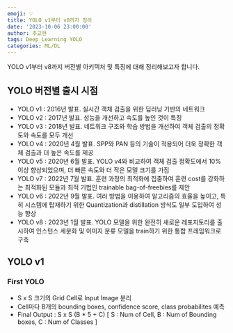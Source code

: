 ```yaml
---
emoji: 💡
title: YOLO v1부터 v8까지 정리
date: '2023-10-06 23:00:00'
author: 추교현
tags: Deep_Learning YOLO
categories: ML/DL
---
```


YOLO v1부터 v8까지 버전별 아키텍처 및 특징에 대해 정리해보고자 합니다.

## YOLO 버전별 출시 시점

- YOLO v1 : 2016년 발표. 실시간 객체 검출을 위한 딥러닝 기반의 네트워크
- YOLO v2 : 2017년 발표. 성능을 개선하고 속도를 높인 것이 특징
- YOLO v3 : 2018년 발표. 네트워크 구조와 학습 방법을 개선하여 객체 검출의 정확도와 속도를 모두 개선
- YOLO v4 : 2020년 4월 발표. SPP와 PAN 등의 기술이 적용되어 더욱 정확한 객체 검출과 더 높은 속도를 제공
- YOLO v5 : 2020년 6월 발표. YOLO v4와 비교하여 객체 검출 정확도에서 10% 이상 향상되었으며, 더 빠른 속도와 더 작은 모델 크기를 가짐
- YOLO v7 : 2022년 7월 발표. 훈련 과정의 최적화에 집중하여 훈련 cost를 강화하는 최적화된 모듈과 최적 기법인 trainable bag-of-freebies를 제안
- YOLO v6 : 2022년 9월 발표. 여러 방법을 이용하여 알고리즘의 효율을 높이고, 특히 시스템에 탑재하기 위한 Quantization과 distillation 방식도 일부 도입하여 성능 향상
- YOLO v8 : 2023년 1월 발표. YOLO 모델을 위한 완전히 새로운 레포지토리를 출시하여 인스턴스 세분화 및 이미지 분류 모델을 train하기 위한 통합 프레임워크로 구축


## YOLO v1
### First YOLO
- S x S 크기의 Grid Cell로 Input Image 분리
- Cell마다 B개의 bounding boxes, confidence score, class probabilites 예측
- Final Output : S x S (B * 5 + C)
[ S : Num of Cell, B : Num of Bounding boxes, C : Num of Classes ]

